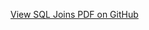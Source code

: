 [View SQL Joins PDF on GitHub](https://github.com/gerardnynkeu/Portfolio-Data-Analytics/blob/main/BLOG-Data-Analytics/SQL-JOINS/sql%20join.pdf)
